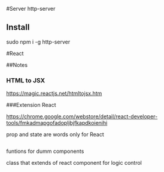 #Server
http-server
## Install

sudo npm i -g http-server


#React

##Notes


### HTML to JSX
https://magic.reactjs.net/htmltojsx.htm

###Extension React

https://chrome.google.com/webstore/detail/react-developer-tools/fmkadmapgofadopljbjfkapdkoienihi

prop and state are words only for React


```javascript
```


funtions for dumm components 

class that extends of react component for logic control
